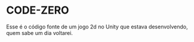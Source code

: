 # CODE-ZERO

Esse é o código fonte de um jogo 2d no Unity que estava desenvolvendo, quem sabe um dia voltarei.
